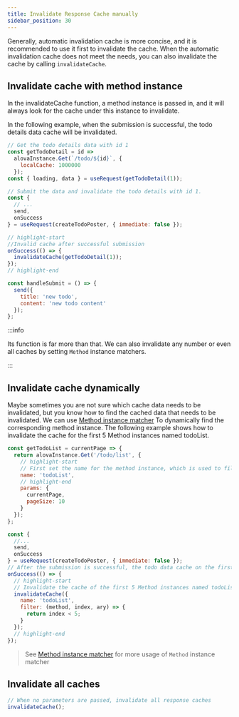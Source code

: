 ```yaml
---
title: Invalidate Response Cache manually
sidebar_position: 30
---
```


Generally, automatic invalidation cache is more concise, and it is recommended to use it first to invalidate the cache. When the automatic invalidation cache does not meet the needs, you can also invalidate the cache by calling `invalidateCache`.

## Invalidate cache with method instance

In the invalidateCache function, a method instance is passed in, and it will always look for the cache under this instance to invalidate.

In the following example, when the submission is successful, the todo details data cache will be invalidated.

```javascript
// Get the todo details data with id 1
const getTodoDetail = id =>
  alovaInstance.Get(`/todo/${id}`, {
    localCache: 1000000
  });
const { loading, data } = useRequest(getTodoDetail(1));
```

```javascript
// Submit the data and invalidate the todo details with id 1.
const {
  // ...
  send,
  onSuccess
} = useRequest(createTodoPoster, { immediate: false });

// highlight-start
//Invalid cache after successful submission
onSuccess(() => {
  invalidateCache(getTodoDetail(1));
});
// highlight-end

const handleSubmit = () => {
  send({
    title: 'new todo',
    content: 'new todo content'
  });
};
```

:::info

Its function is far more than that. We can also invalidate any number or even all caches by setting `Method` instance matchers.

:::

## Invalidate cache dynamically

Maybe sometimes you are not sure which cache data needs to be invalidated, but you know how to find the cached data that needs to be invalidated. We can use [Method instance matcher](/tutorial/advanced/method-matcher) To dynamically find the corresponding method instance. The following example shows how to invalidate the cache for the first 5 Method instances named todoList.

```javascript
const getTodoList = currentPage => {
  return alovaInstance.Get('/todo/list', {
    // highlight-start
    // First set the name for the method instance, which is used to filter out the required Method instance when the Method instance cannot be specified directly
    name: 'todoList',
    // highlight-end
    params: {
      currentPage,
      pageSize: 10
    }
  });
};

const {
  //...
  send,
  onSuccess
} = useRequest(createTodoPoster, { immediate: false });
// After the submission is successful, the todo data cache on the first page will be invalidated
onSuccess(() => {
  // highlight-start
  // Invalidate the cache of the first 5 Method instances named todoList
  invalidateCache({
    name: 'todoList',
    filter: (method, index, ary) => {
      return index < 5;
    }
  });
  // highlight-end
});
```

> See [Method instance matcher](/tutorial/advanced/method-matcher) for more usage of `Method` instance matcher

## Invalidate all caches

```javascript
// When no parameters are passed, invalidate all response caches
invalidateCache();
```
